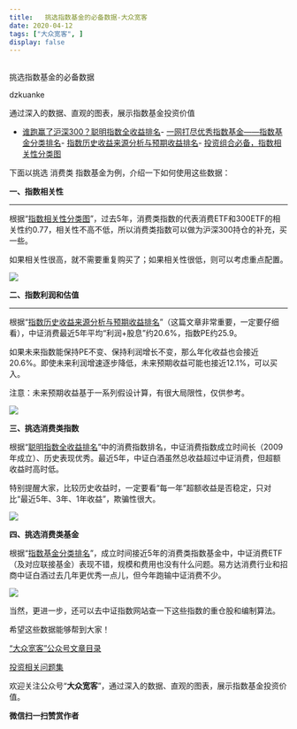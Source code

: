```yaml
---
title:   挑选指数基金的必备数据-大众宽客
date: 2020-04-12
tags: ["大众宽客", ]
display: false
---
```



## 



挑选指数基金的必备数据




dzkuanke




通过深入的数据、直观的图表，展示指数基金投资价值

- [谁跑赢了沪深300？聪明指数全收益排名](http://mp.weixin.qq.com/s?__biz=MzAwMTc1MDcwNw==&amp;mid=2648275772&amp;idx=1&amp;sn=61df68bcc9e745bc6585137f3d1d4358&amp;chksm=82f938e0b58eb1f68fae116ad40b4cdd264847218c45da322952d986e3cdb9a2ca32329f1a4f&amp;scene=21#wechat_redirect)- [一网打尽优秀指数基金——指数基金分类排名](http://mp.weixin.qq.com/s?__biz=MzAwMTc1MDcwNw==&amp;mid=2648275759&amp;idx=1&amp;sn=280466b47a639dcd4fd0336436a81bfc&amp;chksm=82f938f3b58eb1e5f26a9f583c279ae853b304166d5c20d6866cde7893338c13f2bd6032873b&amp;scene=21#wechat_redirect)- [指数历史收益来源分析与预期收益排名](http://mp.weixin.qq.com/s?__biz=MzAwMTc1MDcwNw==&amp;mid=2648275749&amp;idx=1&amp;sn=150a16da859ea3c1d1c2c2bc303fe230&amp;chksm=82f938f9b58eb1efff8069014edf52fd16e81c0925eaa358543c116012e44e3f5f52d81a5f09&amp;scene=21#wechat_redirect)- [投资组合必备，指数相关性分类图](http://mp.weixin.qq.com/s?__biz=MzAwMTc1MDcwNw==&amp;mid=2648275752&amp;idx=1&amp;sn=65765bed6d120d79a0495127b5c3bd25&amp;chksm=82f938f4b58eb1e225427b6fc3010477b58ec558d1b2603b6f8c5a9709f77fedd2d28f50852f&amp;scene=21#wechat_redirect)


下面以挑选 消费类 指数基金为例，介绍一下如何使用这些数据：



**一、指数相关性**

****

根据“[指数相关性分类图](http://mp.weixin.qq.com/s?__biz=MzAwMTc1MDcwNw==&amp;mid=2648275752&amp;idx=1&amp;sn=65765bed6d120d79a0495127b5c3bd25&amp;chksm=82f938f4b58eb1e225427b6fc3010477b58ec558d1b2603b6f8c5a9709f77fedd2d28f50852f&amp;scene=21#wechat_redirect)”，过去5年，消费类指数的代表消费ETF和300ETF的相关性约0.77，相关性不高不低，所以消费类指数可以做为沪深300持仓的补充，买一些。



如果相关性很高，就不需要重复购买了；如果相关性很低，则可以考虑重点配置。

<img class="rich_pages js_insertlocalimg" data-ratio="0.4400715563506261" data-s="300,640" src="https://mmbiz.qpic.cn/mmbiz_png/PKw3FQPmhIgj0MIOz3Zo3icbTiblwFKP6BgpDy3Uia1DLazotG2IIiaFDDyZ3agMgsdxIsSNLp544pOQ1vhicjZIchw/640?wx_fmt=png" data-type="png" data-w="1118" style="">





**二、指数利润和估值**

****

根据“[指数历史收益来源分析与预期收益排名](http://mp.weixin.qq.com/s?__biz=MzAwMTc1MDcwNw==&amp;mid=2648275749&amp;idx=1&amp;sn=150a16da859ea3c1d1c2c2bc303fe230&amp;chksm=82f938f9b58eb1efff8069014edf52fd16e81c0925eaa358543c116012e44e3f5f52d81a5f09&amp;scene=21#wechat_redirect)”（这篇文章非常重要，一定要仔细看），中证消费最近5年平均“利润+股息”约20.6%，指数PE约25.9。



如果未来指数能保持PE不变、保持利润增长不变，那么年化收益也会接近20.6%。即使未来利润增速逐步降低，未来预期收益可能也接近12.1%，可以买入。



注意：未来预期收益基于一系列假设计算，有很大局限性，仅供参考。



<img class="rich_pages js_insertlocalimg" data-ratio="0.8550247116968699" data-s="300,640" src="https://mmbiz.qpic.cn/mmbiz_png/PKw3FQPmhIgj0MIOz3Zo3icbTiblwFKP6B7G6EnmeJIVTaLt79XlTBwiaVHSibCeQsWK0ktroI8q9lvribo0V2kjMibQ/640?wx_fmt=png" data-type="png" data-w="1214" style="text-align: center;font-family: mp-quote, -apple-system-font, BlinkMacSystemFont, &quot;Helvetica Neue&quot;, &quot;PingFang SC&quot;, &quot;Hiragino Sans GB&quot;, &quot;Microsoft YaHei UI&quot;, &quot;Microsoft YaHei&quot;, Arial, sans-serif;">



**三、挑选消费类指数**



根据“[聪明指数全收益排名](http://mp.weixin.qq.com/s?__biz=MzAwMTc1MDcwNw==&amp;mid=2648275772&amp;idx=1&amp;sn=61df68bcc9e745bc6585137f3d1d4358&amp;chksm=82f938e0b58eb1f68fae116ad40b4cdd264847218c45da322952d986e3cdb9a2ca32329f1a4f&amp;scene=21#wechat_redirect)”中的消费指数排名，中证消费指数成立时间长（2009年成立）、历史表现优秀。最近5年，中证白酒虽然总收益超过中证消费，但超额收益时高时低。



特别提醒大家，比较历史收益时，一定要看“每一年”超额收益是否稳定，只对比“最近5年、3年、1年收益”，欺骗性很大。

<img src="https://mmbiz.qpic.cn/mmbiz_png/PKw3FQPmhIiaYLa7XyWaWe5UEic5PHIFhp8c5H65CueiaNVkHJ8P3pov6M0ZtpPaGc7QNQ6O6WtJhvzu40zdyUiaFQ/640?wx_fmt=png" data-type="png" data-ratio="0.725" data-w="1080"/>



**四、挑选消费类基金**



根据“[指数基金分类排名](http://mp.weixin.qq.com/s?__biz=MzAwMTc1MDcwNw==&amp;mid=2648275759&amp;idx=1&amp;sn=280466b47a639dcd4fd0336436a81bfc&amp;chksm=82f938f3b58eb1e5f26a9f583c279ae853b304166d5c20d6866cde7893338c13f2bd6032873b&amp;scene=21#wechat_redirect)”，成立时间接近5年的消费类指数基金中，中证消费ETF（及对应联接基金）表现不错，规模和费用也没有什么问题。易方达消费行业和招商中证白酒过去几年更优秀一点儿，但今年跑输中证消费不少。

<img class="rich_pages js_insertlocalimg" data-ratio="0.4854368932038835" data-s="300,640" src="https://mmbiz.qpic.cn/mmbiz_png/PKw3FQPmhIgj0MIOz3Zo3icbTiblwFKP6BMVYDYPhYdc6ubZqLg7blDv6Rt3Rs7cKv378lNkuSWn1zsvk86ibRXCw/640?wx_fmt=png" data-type="png" data-w="1236" style="">



当然，更进一步，还可以去中证指数网站查一下这些指数的重仓股和编制算法。



希望这些数据能够帮到大家！



[“大众宽客”公众号文章目录](http://mp.weixin.qq.com/s?__biz=MzAwMTc1MDcwNw==&amp;mid=2648275687&amp;idx=1&amp;sn=55190e4040acea0db1360e754ff4984f&amp;chksm=82f9393bb58eb02d28601824a8a664facdad48e227481f0726f60d9683c103cc0c9808b22ba9&amp;scene=21#wechat_redirect)

[投资相关问题集]()

欢迎关注公众号“**大众宽客**”，通过深入的数据、直观的图表，展示指数基金投资价值。


**微信扫一扫赞赏作者**